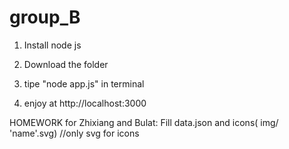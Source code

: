 # group_B

1. Install node js

2. Download the folder

3. tipe "node app.js" in terminal

4. enjoy at http://localhost:3000

HOMEWORK for Zhixiang and Bulat: Fill data.json and icons( img/ 'name'.svg) //only svg for icons
